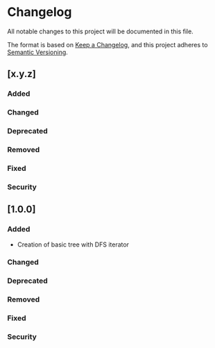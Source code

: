 # Changelog
All notable changes to this project will be documented in this file.

The format is based on [Keep a Changelog](https://keepachangelog.com/en/1.0.0/),
and this project adheres to [Semantic Versioning](https://semver.org/spec/v2.0.0.html).

## [x.y.z]

### Added

### Changed

### Deprecated

### Removed

### Fixed

### Security


## [1.0.0]

### Added

* Creation of basic tree with DFS iterator

### Changed

### Deprecated

### Removed

### Fixed

### Security
